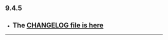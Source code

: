 ## 9.4.5

- ## The [CHANGELOG file is here](https://flutter-sound.canardoux.xyz/changelog.html)

-----------------------------------------------------------------------------------------------------------------------------------
